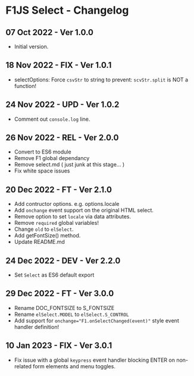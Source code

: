 # F1JS Select - Changelog

## 07 Oct 2022 - Ver 1.0.0
 - Initial version.

## 18 Nov 2022 - FIX - Ver 1.0.1
 - selectOptions: Force `csvStr` to string to prevent: `scvStr.split` is NOT a function!

## 24 Nov 2022 - UPD - Ver 1.0.2
 - Comment out `console.log` line.

## 26 Nov 2022 - REL - Ver 2.0.0
 - Convert to ES6 module
 - Remove F1 global dependancy
 - Remove select.md ( just junk at this stage... )
 - Fix white space issues

## 20 Dec 2022 - FT - Ver 2.1.0
 - Add contructor options. e.g. options.locale
 - Add `onchange` event support on the original HTML select.
 - Remove option to set `locale` via data attributes.
 - Remove `required` global variables!
 - Change `old` to `elSelect`.
 - Add getFontSize() method.
 - Update README.md

## 24 Dec 2022 - DEV - Ver 2.2.0
 - Set `Select` as ES6 default export

## 29 Dec 2022 - FT - Ver 3.0.0
 - Rename DOC_FONTSIZE to S_FONTSIZE
 - Rename `elSelect.MODEL` to `elSelect.S_CONTROL`
 - Add support for `onchange="F1.onSelectChanged(event)"` style event handler definition!

## 10 Jan 2023 - FIX - Ver 3.0.1
 - Fix issue with a global `keypress` event handler blocking ENTER on non-related form elements and menu toggles.


